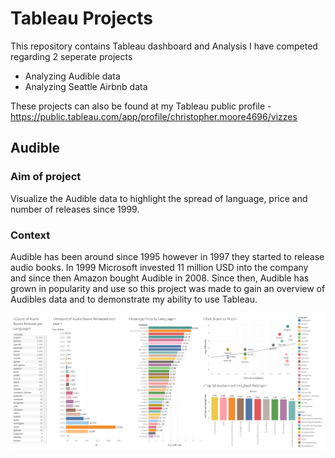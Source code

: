 # Tableau Projects
This repository contains Tableau dashboard and Analysis I have competed regarding 2 seperate projects
* Analyzing Audible data
* Analyzing Seattle Airbnb data

These projects can also be found at my Tableau public profile - https://public.tableau.com/app/profile/christopher.moore4696/vizzes

## Audible

### Aim of project
Visualize the Audible data to highlight the spread of language, price and number of releases since 1999.

### Context
Audible has been around since 1995 however in 1997 they started to release audio books. In 1999 Microsoft invested 11 million USD into the company and since then Amazon bought Audible in 2008. Since then, Audible has grown in popularity and use so this project was made to gain an overview of Audibles data and to demonstrate my ability to use Tableau.

![Alt text](Audible-Project/Audible%20Data%20Dashboard.png)
